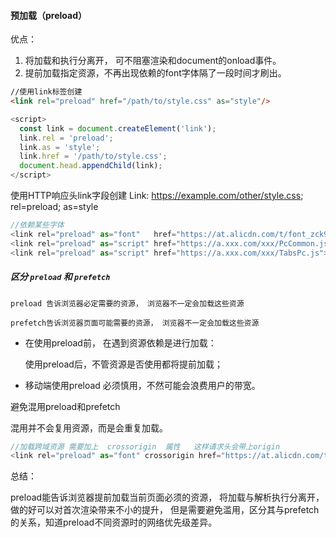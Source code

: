 #### 预加载（preload）

优点： 
 
  1. 将加载和执行分离开， 可不阻塞渲染和document的onload事件。
  2. 提前加载指定资源，不再出现依赖的font字体隔了一段时间才刷出。

```html
//使用link标签创建
<link rel="preload" href="/path/to/style.css" as="style"/>
```
```js
<script>
  const link = document.createElement('link');
  link.rel = 'preload';
  link.as = 'style';
  link.href = '/path/to/style.css';
  document.head.appendChild(link);
</script>  
```
使用HTTP响应头link字段创建
Link: <https://example.com/other/style.css>; rel=preload; as=style

```js
//依赖某些字体
<link rel="preload" as="font"   href="https://at.alicdn.com/t/font_zck90zmlh7hf47vi.woff">
<link rel="preload" as="script" href="https://a.xxx.com/xxx/PcCommon.js">
<link rel="preload" as="script" href="https://a.xxx.com/xxx/TabsPc.js">
```

##### 区分 `preload` 和 `prefetch`

    preload 告诉浏览器必定需要的资源， 浏览器不一定会加载这些资源

    prefetch告诉浏览器页面可能需要的资源， 浏览器不一定会加载这些资源

- 在使用preload前， 在遇到资源依赖是进行加载： 

  使用preload后，不管资源是否使用都将提前加载；
- 移动端使用preload 必须慎用，不然可能会浪费用户的带宽。

避免混用preload和prefetch

混用并不会复用资源，而是会重复加载。

```js
//加载跨域资源 需要加上  crossorigin  属性   这样请求头会带上origin
<link rel="preload" as="font" crossorigin href="https://at.alicdn.com/t/font_zck90zmlh7hf47vi.woff">
```
总结：

  preload能告诉浏览器提前加载当前页面必须的资源， 将加载与解析执行分离开，做的好可以对首次渲染带来不小的提升， 但是需要避免滥用，区分其与prefetch的关系，知道preload不同资源时的网络优先级差异。